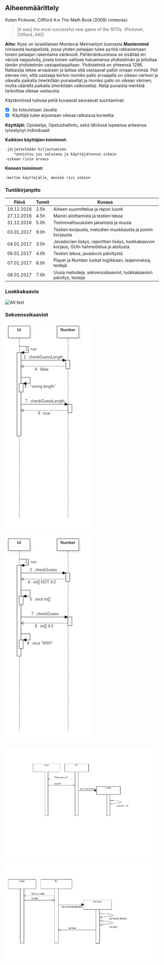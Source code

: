 ## Aiheenmäärittely

Kuten Pickover, Clifford A:n The Math Book (2009) noteerasi: 

> [it was] the most successful new game of the 1970s. (Pickover, Clifford, 442)

**Aihe:** Kyse on israelilaisen Mordecai Meirowitzin luomasta **Mastermind** nimisestä lautapelistä, jossa yhden pelaajan tulee pyrkiä ratkaisemaan toisen pelaajan rakentama värikoodi. Pähkinänkuoressa se sisältää eri värisiä nappuloita, joista toinen valitsee haluamansa yhdistelmän ja piilottaa tämän yhdistelmän vastapelaajaltaan. Yhdistelmiä on yhteensä 1296. Ratkaisija tekee arvauksen ja laittaa sitä vastaavat pallot omaan riviinsä. Peli etenee niin, että vastaaja kertoo moniko pallo arvaajalla on oikean värinen ja oikealla paikalla (merkitään punaisella) ja moniko pallo on oikean värinen, mutta väärällä paikalla (merkitään valkoisella). Neljä punaista merkkiä tarkoittaa oikeaa vastausta.

Käytännössä tulevaa peliä kuvaavat seuraavat suuntaviivat: 

- [x] Se toteutetaan Javalla
- [x] Käyttäjä tulee arpomaan oikeaa ratkaisua koneelta   

**Käyttäjät:** Opiskelija, Opetushallinto, sekä lähiössä lopeensa arkeensa tylsistynyt individuaali

**Kaikkien käyttäjien toiminnot:** 

	-järjestelmään kirjautuminen
		*onnistuu jos salasana ja käyttäjätunnus oikein 
	-oikean rivin arvaus

**Koneen toiminnot:**

	-kertoo käyttäjälle, menikö rivi oikein





### Tuntikirjanpito
Päivä | Tunnit | Kuvaus
--------------- | ----- | ------
19.12.2016 | 2.5h | Aiheen suunnittelua ja repon luonti
27.12.2016 | 4.5h | Mainin aloittamista ja testien tekoa
31.12.2016 | 5.0h | Toiminnallisuuksien jakamista ja muuta
03.01.2017 | 9.0h | Testien korjausta, metodien muokkausta ja pomin korjausta
04.01.2017 | 3.0h | Javadocien lisäys, raporttien lisäys, luokkakaavion korjaus, GUIn hahmottelua ja aloitusta
06.01.2017 | 4.0h | Testien tekoa, javadocin päivitystä
07.01.2017 | 6.0h | Player ja Number luokat logiikkaan, laajennuksia, testejä
08.01.2017 | 7.0h | Uusia metodeja, sekvenssikaaviot, luokkakaavion päivitys, testejä

### Luokkakaavio 

![Alt text](https://yuml.me/28952192)

### Sekvenssikaaviot

![Alt text](SequenceDiagram667.png)

![Alt text](SequenceDiagram668.png)

![Alt text](SequenceDiagram669.png)

![Alt text](SequenceDiagram670.png)
